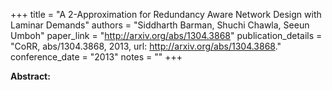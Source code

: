 +++
title = "A 2-Approximation for Redundancy Aware Network Design with Laminar Demands"
authors = "Siddharth Barman, Shuchi Chawla, Seeun Umboh"
paper_link = "http://arxiv.org/abs/1304.3868"
publication_details = "CoRR, abs/1304.3868, 2013, url: <a href='http://arxiv.org/abs/1304.3868' target='_blank'>http://arxiv.org/abs/1304.3868</a>."
conference_date = "2013"
notes = ""
+++

<b>Abstract:</b>

